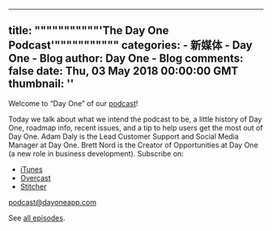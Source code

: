 
---
title: """""""""""'The Day One Podcast'"""""""""""
categories: 
    - 新媒体
    - Day One - Blog
author: Day One - Blog
comments: false
date: Thu, 03 May 2018 00:00:00 GMT
thumbnail: ''
---

<div>   
<p>Welcome to “Day One” of our <a href="https://dayoneapp.com/podcast/">podcast</a>!</p><p>Today we talk about what we intend the podcast to be, a little history of Day One, roadmap info, recent issues, and a tip to help users get the most out of Day One. Adam Daly is the Lead Customer Support and Social Media Manager at Day One. Brett Nord is the Creator of Opportunities at Day One (a new role in business development). Subscribe on:</p><ul><li><a href="https://itunes.apple.com/us/podcast/the-day-one-podcast/id1366598938">iTunes</a></li><li><a href="https://overcast.fm/itunes1366598938/the-day-one-podcast">Overcast</a></li><li><a href="https://www.stitcher.com/podcast/day-one/the-day-one-podcast">Stitcher</a></li></ul><p><a href="mailto:podcast@dayoneapp.com">podcast@dayoneapp.com</a></p><p>See <a href="https://dayoneapp.com/podcast/">all episodes</a>.</p>  
</div>
            